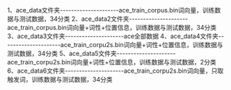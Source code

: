 1、ace_data文件夹---------------------ace_train_corpus.bin词向量，训练数据与测试数据，34分类
2、ace_data2文件夹---------------------ace_train_corpus.bin词向量+词性+位置信息，训练数据与测试数据，34分类
3、ace_data3文件夹---------------------ace全部数据
4、ace_data4文件夹---------------------ace_train_corpu2s.bin词向量+词性+位置信息，训练数据与测试数据，34分类
5、ace_data5文件夹---------------------ace_train_corpu2s.bin词向量+词性+位置信息，训练数据与测试数据，2分类
6、ace_data6文件夹---------------------ace_train_corpu2s.bin词向量，只取触发词，训练数据与测试数据，34分类
